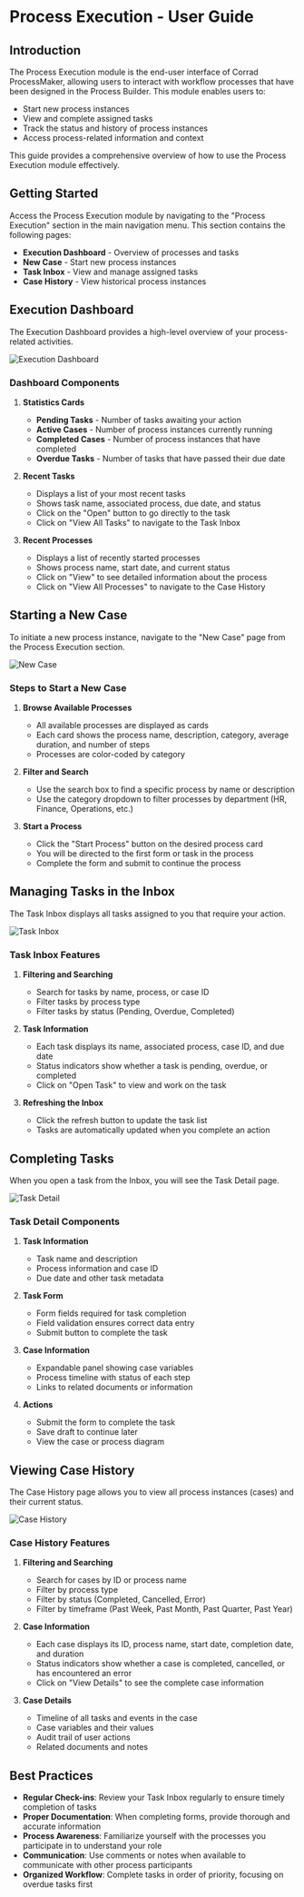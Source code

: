# Process Execution - User Guide

## Introduction

The Process Execution module is the end-user interface of Corrad ProcessMaker, allowing users to interact with workflow processes that have been designed in the Process Builder. This module enables users to:

- Start new process instances
- View and complete assigned tasks
- Track the status and history of process instances
- Access process-related information and context

This guide provides a comprehensive overview of how to use the Process Execution module effectively.

## Getting Started

Access the Process Execution module by navigating to the "Process Execution" section in the main navigation menu. This section contains the following pages:

- **Execution Dashboard** - Overview of processes and tasks
- **New Case** - Start new process instances
- **Task Inbox** - View and manage assigned tasks
- **Case History** - View historical process instances

## Execution Dashboard

The Execution Dashboard provides a high-level overview of your process-related activities.

![Execution Dashboard](../assets/images/execution-dashboard.png)

### Dashboard Components

1. **Statistics Cards**
   - **Pending Tasks** - Number of tasks awaiting your action
   - **Active Cases** - Number of process instances currently running
   - **Completed Cases** - Number of process instances that have completed
   - **Overdue Tasks** - Number of tasks that have passed their due date

2. **Recent Tasks**
   - Displays a list of your most recent tasks
   - Shows task name, associated process, due date, and status
   - Click on the "Open" button to go directly to the task
   - Click on "View All Tasks" to navigate to the Task Inbox

3. **Recent Processes**
   - Displays a list of recently started processes
   - Shows process name, start date, and current status
   - Click on "View" to see detailed information about the process
   - Click on "View All Processes" to navigate to the Case History

## Starting a New Case

To initiate a new process instance, navigate to the "New Case" page from the Process Execution section.

![New Case](../assets/images/new-case.png)

### Steps to Start a New Case

1. **Browse Available Processes**
   - All available processes are displayed as cards
   - Each card shows the process name, description, category, average duration, and number of steps
   - Processes are color-coded by category

2. **Filter and Search**
   - Use the search box to find a specific process by name or description
   - Use the category dropdown to filter processes by department (HR, Finance, Operations, etc.)

3. **Start a Process**
   - Click the "Start Process" button on the desired process card
   - You will be directed to the first form or task in the process
   - Complete the form and submit to continue the process

## Managing Tasks in the Inbox

The Task Inbox displays all tasks assigned to you that require your action.

![Task Inbox](../assets/images/task-inbox.png)

### Task Inbox Features

1. **Filtering and Searching**
   - Search for tasks by name, process, or case ID
   - Filter tasks by process type
   - Filter tasks by status (Pending, Overdue, Completed)

2. **Task Information**
   - Each task displays its name, associated process, case ID, and due date
   - Status indicators show whether a task is pending, overdue, or completed
   - Click on "Open Task" to view and work on the task

3. **Refreshing the Inbox**
   - Click the refresh button to update the task list
   - Tasks are automatically updated when you complete an action

## Completing Tasks

When you open a task from the Inbox, you will see the Task Detail page.

![Task Detail](../assets/images/task-detail.png)

### Task Detail Components

1. **Task Information**
   - Task name and description
   - Process information and case ID
   - Due date and other task metadata

2. **Task Form**
   - Form fields required for task completion
   - Field validation ensures correct data entry
   - Submit button to complete the task

3. **Case Information**
   - Expandable panel showing case variables
   - Process timeline with status of each step
   - Links to related documents or information

4. **Actions**
   - Submit the form to complete the task
   - Save draft to continue later
   - View the case or process diagram

## Viewing Case History

The Case History page allows you to view all process instances (cases) and their current status.

![Case History](../assets/images/case-history.png)

### Case History Features

1. **Filtering and Searching**
   - Search for cases by ID or process name
   - Filter by process type
   - Filter by status (Completed, Cancelled, Error)
   - Filter by timeframe (Past Week, Past Month, Past Quarter, Past Year)

2. **Case Information**
   - Each case displays its ID, process name, start date, completion date, and duration
   - Status indicators show whether a case is completed, cancelled, or has encountered an error
   - Click on "View Details" to see the complete case information

3. **Case Details**
   - Timeline of all tasks and events in the case
   - Case variables and their values
   - Audit trail of user actions
   - Related documents and notes

## Best Practices

- **Regular Check-ins**: Review your Task Inbox regularly to ensure timely completion of tasks
- **Proper Documentation**: When completing forms, provide thorough and accurate information
- **Process Awareness**: Familiarize yourself with the processes you participate in to understand your role
- **Communication**: Use comments or notes when available to communicate with other process participants
- **Organized Workflow**: Complete tasks in order of priority, focusing on overdue tasks first 